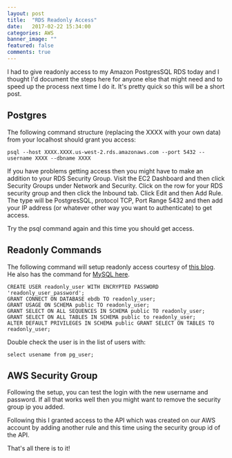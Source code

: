 ```yaml
---
layout: post
title:  "RDS Readonly Access"
date:   2017-02-22 15:34:00
categories: AWS
banner_image: ""
featured: false
comments: true
---
```


I had to give readonly access to my Amazon PostgresSQL RDS today and I thought I'd document the steps here for anyone else that might need and to speed up the process next time I do it. It's pretty quick so this will be a short post.

<!--more-->

## Postgres

The following command structure (replacing the XXXX with your own data) from your localhost should grant you access:

```
psql --host XXXX.XXXX.us-west-2.rds.amazonaws.com --port 5432 --username XXXX --dbname XXXX
```
If you have problems getting access then you might have to make an addition to your RDS Security Group. Visit the EC2 Dashboard and then click Security Groups under Network and Security. Click on the row for your RDS security group and then click the Inbound tab. Click Edit and then Add Rule. The type will be PostgresSQL, protocol TCP, Port Range 5432 and then add your IP address (or whatever other way you want to authenticate) to get access.

Try the psql command again and this time you should get access.

## Readonly Commands

The following command will setup readonly access courtesy of [this blog](https://blog.ed.gs/2016/01/12/add-read-only-postgres-user).  He also has the command for [MySQL here](https://blog.ed.gs/2016/01/06/add-read-only-mysql-user/).

```
CREATE USER readonly_user WITH ENCRYPTED PASSWORD 'readonly_user_password';
GRANT CONNECT ON DATABASE ebdb TO readonly_user;
GRANT USAGE ON SCHEMA public TO readonly_user;
GRANT SELECT ON ALL SEQUENCES IN SCHEMA public TO readonly_user;
GRANT SELECT ON ALL TABLES IN SCHEMA public to readonly_user;
ALTER DEFAULT PRIVILEGES IN SCHEMA public GRANT SELECT ON TABLES TO readonly_user;
```

Double check the user is in the list of users with:

```
select usename from pg_user;
```

## AWS Security Group

Following the setup, you can test the login with the new username and password.  If all that works well then you might want to remove the security group ip you added.

Following this I granted access to the API which was created on our AWS account by adding another rule and this time using the security group id of the API.

That's all there is to it!
